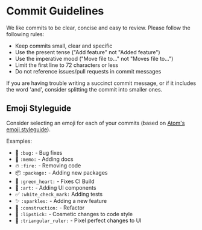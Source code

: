 # Commit Guidelines

We like commits to be clear, concise and easy to review. Please follow the following rules:

- Keep commits small, clear and specific
- Use the present tense ("Add feature" not "Added feature")
- Use the imperative mood ("Move file to..." not "Moves file to...")
- Limit the first line to 72 characters or less
- Do not reference issues/pull requests in commit messages

If you are having trouble writing a succinct commit message, or if it includes the word 'and', consider splitting the commit into smaller ones.

## Emoji Styleguide

Consider selecting an emoji for each of your commits (based on [Atom's emoji styleguide](https://github.com/atom/atom/blob/master/CONTRIBUTING.md#git-commit-messages)).

Examples:

- :bug: `:bug:` - Bug fixes
- :memo: `:memo:` - Adding docs
- :fire: `:fire:` - Removing code
- :package: `:package:` - Adding new packages
- :green_heart: `:green_heart:` - Fixes CI Build
- :art: `:art:` - Adding UI components
- :white_check_mark: `:white_check_mark:` Adding tests
- :sparkles: `:sparkles:` - Adding a new feature
- :construction: `:construction:` - Refactor
- :lipstick: `:lipstick:` - Cosmetic changes to code style
- :triangular_ruler: `:triangular_ruler:` - Pixel perfect changes to UI

